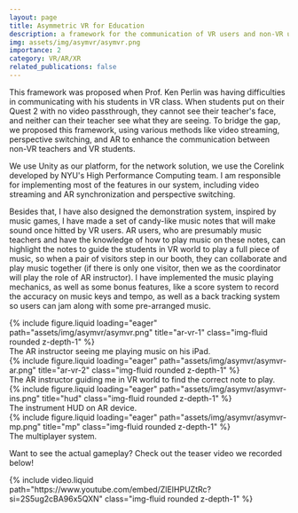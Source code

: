 ```yaml
---
layout: page
title: Asymmetric VR for Education
description: a framework for the communication of VR users and non-VR users, presented in SIGGRAPH 2023 Immersive Pavilion.
img: assets/img/asymvr/asymvr.png
importance: 2
category: VR/AR/XR
related_publications: false
---
```


This framework was proposed when Prof. Ken Perlin was having difficulties in communicating with his students in VR class. When students put on their Quest 2 with no video passthrough, they cannot see their teacher's face, and neither can their teacher see what they are seeing. To bridge the gap, we proposed this framework, using various methods like video streaming, perspective switching, and AR to enhance the communication between non-VR teachers and VR students.

We use Unity as our platform, for the network solution, we use the Corelink developed by NYU's High Performance Computing team. I am responsible for implementing most of the features in our system, including video streaming and AR synchronization and perspective switching. 

Besides that, I have also designed the demonstration system, inspired by music games, I have made a set of candy-like music notes that will make sound once hitted by VR users. AR users, who are presumably music teachers and have the knowledge of how to play music on these notes, can highlight the notes to guide the students in VR world to play a full piece of music, so when a pair of visitors step in our booth, they can collaborate and play music together (if there is only one visitor, then we as the coordinator will play the role of AR instructor). I have implemented the music playing mechanics, as well as some bonus features, like a score system to record the accuracy on music keys and tempo, as well as a back tracking system so users can jam along with some pre-arranged music.

<div class="row">
    <div class="col-sm mt-3 mt-md-0">
        {% include figure.liquid loading="eager" path="assets/img/asymvr/asymvr.png" title="ar-vr-1" class="img-fluid rounded z-depth-1" %}
    </div>
</div>
<div class="caption">
    The AR instructor seeing me playing music on his iPad.
</div>

<div class="row">
    <div class="col-sm mt-3 mt-md-0">
        {% include figure.liquid loading="eager" path="assets/img/asymvr/asymvr-ar.png" title="ar-vr-2" class="img-fluid rounded z-depth-1" %}
    </div>
</div>
<div class="caption">
    The AR instructor guiding me in VR world to find the correct note to play.
</div>

<div class="row">
    <div class="col-sm mt-3 mt-md-0">
        {% include figure.liquid loading="eager" path="assets/img/asymvr/asymvr-ins.png" title="hud" class="img-fluid rounded z-depth-1" %}
    </div>
</div>
<div class="caption">
    The instrument HUD on AR device.
</div>

<div class="row">
    <div class="col-sm mt-3 mt-md-0">
        {% include figure.liquid loading="eager" path="assets/img/asymvr/asymvr-mp.png" title="mp" class="img-fluid rounded z-depth-1" %}
    </div>
</div>
<div class="caption">
    The multiplayer system.
</div>

Want to see the actual gameplay? Check out the teaser video we recorded below!

<div class="row mt-3">
    <div class="col-sm mt-3 mt-md-0">
        {% include video.liquid path="https://www.youtube.com/embed/ZlEIHPUZtRc?si=2S5ug2cBA96x5QXN" class="img-fluid rounded z-depth-1" %}
    </div>
</div>